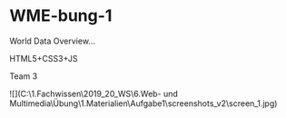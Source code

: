 # WME-bung-1

World Data Overview...

HTML5+CSS3+JS

Team 3

![](C:\1.Fachwissen\2019_20_WS\6.Web- und Multimedia\Übung\1.Materialien\Aufgabe1\screenshots_v2\screen_1.jpg)

